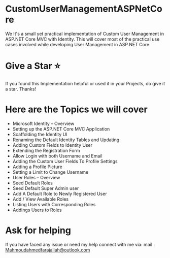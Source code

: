 # CustomUserManagementASPNetCore
We It's a small yet practical implementation of Custom User Management in ASP.NET Core MVC with Identity.
This will cover most of the practical use cases involved while developing User Management in ASP.NET Core.
# Give a Star ⭐️
If you found this Implementation helpful or used it in your Projects, do give it a star. Thanks!

# Here are the Topics we will cover
* Microsoft Identity – Overview
* Setting up the ASP.NET Core MVC Application
* Scaffolding the Identity UI
* Renaming the Default Identity Tables and Updating.
* Adding Custom Fields to Identity User
* Extending the Registration Form
* Allow Login with both Username and Email
* Adding the Custom User Fields To Profile Settings
* Adding a Profile Picture
* Setting a Limit to Change Username
* User Roles – Overview
* Seed Default Roles
* Seed Default Super Admin user
* Add A Default Role to Newly Registered User
* Add / View Available Roles
* Listing Users with Corresponding Roles
* Addings Users to Roles

# Ask for helping
If you have faced any issue or need my help connect with me via: 
mail : Mahmoudahmedfarajallah@outlook.com
